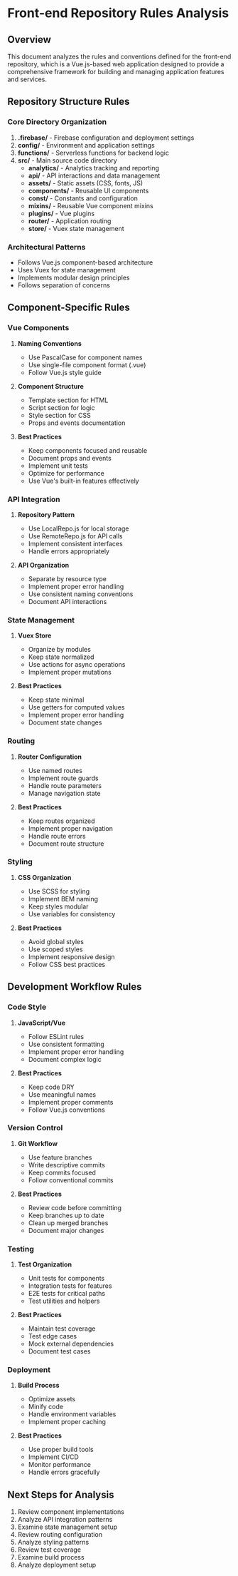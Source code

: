 # Front-end Repository Rules Analysis

## Overview
This document analyzes the rules and conventions defined for the front-end repository, which is a Vue.js-based web application designed to provide a comprehensive framework for building and managing application features and services.

## Repository Structure Rules

### Core Directory Organization
1. **.firebase/** - Firebase configuration and deployment settings
2. **config/** - Environment and application settings
3. **functions/** - Serverless functions for backend logic
4. **src/** - Main source code directory
   - **analytics/** - Analytics tracking and reporting
   - **api/** - API interactions and data management
   - **assets/** - Static assets (CSS, fonts, JS)
   - **components/** - Reusable UI components
   - **const/** - Constants and configuration
   - **mixins/** - Reusable Vue component mixins
   - **plugins/** - Vue plugins
   - **router/** - Application routing
   - **store/** - Vuex state management

### Architectural Patterns
- Follows Vue.js component-based architecture
- Uses Vuex for state management
- Implements modular design principles
- Follows separation of concerns

## Component-Specific Rules

### Vue Components
1. **Naming Conventions**
   - Use PascalCase for component names
   - Use single-file component format (.vue)
   - Follow Vue.js style guide

2. **Component Structure**
   - Template section for HTML
   - Script section for logic
   - Style section for CSS
   - Props and events documentation

3. **Best Practices**
   - Keep components focused and reusable
   - Document props and events
   - Implement unit tests
   - Optimize for performance
   - Use Vue's built-in features effectively

### API Integration
1. **Repository Pattern**
   - Use LocalRepo.js for local storage
   - Use RemoteRepo.js for API calls
   - Implement consistent interfaces
   - Handle errors appropriately

2. **API Organization**
   - Separate by resource type
   - Implement proper error handling
   - Use consistent naming conventions
   - Document API interactions

### State Management
1. **Vuex Store**
   - Organize by modules
   - Keep state normalized
   - Use actions for async operations
   - Implement proper mutations

2. **Best Practices**
   - Keep state minimal
   - Use getters for computed values
   - Implement proper error handling
   - Document state changes

### Routing
1. **Router Configuration**
   - Use named routes
   - Implement route guards
   - Handle route parameters
   - Manage navigation state

2. **Best Practices**
   - Keep routes organized
   - Implement proper navigation
   - Handle route errors
   - Document route structure

### Styling
1. **CSS Organization**
   - Use SCSS for styling
   - Implement BEM naming
   - Keep styles modular
   - Use variables for consistency

2. **Best Practices**
   - Avoid global styles
   - Use scoped styles
   - Implement responsive design
   - Follow CSS best practices

## Development Workflow Rules

### Code Style
1. **JavaScript/Vue**
   - Follow ESLint rules
   - Use consistent formatting
   - Implement proper error handling
   - Document complex logic

2. **Best Practices**
   - Keep code DRY
   - Use meaningful names
   - Implement proper comments
   - Follow Vue.js conventions

### Version Control
1. **Git Workflow**
   - Use feature branches
   - Write descriptive commits
   - Keep commits focused
   - Follow conventional commits

2. **Best Practices**
   - Review code before committing
   - Keep branches up to date
   - Clean up merged branches
   - Document major changes

### Testing
1. **Test Organization**
   - Unit tests for components
   - Integration tests for features
   - E2E tests for critical paths
   - Test utilities and helpers

2. **Best Practices**
   - Maintain test coverage
   - Test edge cases
   - Mock external dependencies
   - Document test cases

### Deployment
1. **Build Process**
   - Optimize assets
   - Minify code
   - Handle environment variables
   - Implement proper caching

2. **Best Practices**
   - Use proper build tools
   - Implement CI/CD
   - Monitor performance
   - Handle errors gracefully

## Next Steps for Analysis
1. Review component implementations
2. Analyze API integration patterns
3. Examine state management setup
4. Review routing configuration
5. Analyze styling patterns
6. Review test coverage
7. Examine build process
8. Analyze deployment setup 